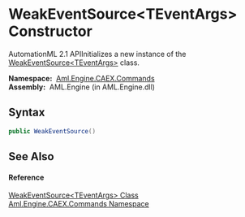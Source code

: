WeakEventSource&lt;TEventArgs> Constructor
==========================================
AutomationML 2.1 APIInitializes a new instance of the [WeakEventSource&lt;TEventArgs>][1] class.

  **Namespace:**  [Aml.Engine.CAEX.Commands][2]  
  **Assembly:**  AML.Engine (in AML.Engine.dll)

Syntax
------

```csharp
public WeakEventSource()
```


See Also
--------

#### Reference
[WeakEventSource&lt;TEventArgs> Class][1]  
[Aml.Engine.CAEX.Commands Namespace][2]  

[1]: README.md
[2]: ../README.md
[3]: https://www.automationml.org
[4]: ../../icons/logoShade.png